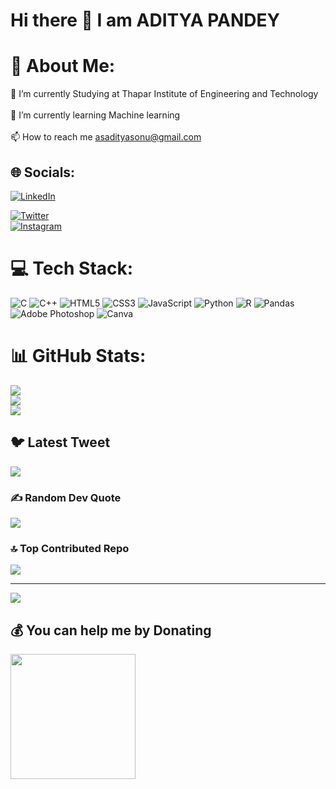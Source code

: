 # Hi there 👋 I am ADITYA PANDEY

<!--
**AsAdityaSonu/AsAdityaSonu** is a ✨ _special_ ✨ repository because its `README.md` (this file) appears on your GitHub profile.

Here are some ideas to get you started:

- 🔭 I’m currently working on ...
- 🌱 I’m currently learning ...
- 👯 I’m looking to collaborate on ...
- 🤔 I’m looking for help with ...
- 💬 Ask me about ...
- 📫 How to reach me: ...
- 😄 Pronouns: ...
- ⚡ Fun fact: ...
-->
# 💫 About Me:
🔭 I’m currently Studying at Thapar Institute of Engineering and Technology<br><br>🌱 I’m currently learning Machine learning<br><br>📫 How to reach me asadityasonu@gmail.com

## 🌐 Socials:
[![LinkedIn](https://img.shields.io/badge/LinkedIn-%230077B5.svg?logo=linkedin&logoColor=white)](https://linkedin.com/in/asadityasonu) 
<!-- [![Stack Overflow](https://img.shields.io/badge/-Stackoverflow-FE7A16?logo=stack-overflow&logoColor=white)](https://stackoverflow.com/users/asadityasonu)--> 
[![Twitter](https://img.shields.io/badge/Twitter-%231DA1F2.svg?logo=Twitter&logoColor=white)](https://twitter.com/asadityasonu)  
[![Instagram](https://img.shields.io/badge/Instagram-%23E4405F.svg?logo=Instagram&logoColor=white)](https://instagram.com/asadityasonu)

# 💻 Tech Stack:
![C](https://img.shields.io/badge/c-%2300599C.svg?style=flat&logo=c&logoColor=white) ![C++](https://img.shields.io/badge/c++-%2300599C.svg?style=flat&logo=c%2B%2B&logoColor=white) ![HTML5](https://img.shields.io/badge/html5-%23E34F26.svg?style=flat&logo=html5&logoColor=white) ![CSS3](https://img.shields.io/badge/css3-%231572B6.svg?style=flat&logo=css3&logoColor=white) ![JavaScript](https://img.shields.io/badge/javascript-%23323330.svg?style=flat&logo=javascript&logoColor=%23F7DF1E) ![Python](https://img.shields.io/badge/python-3670A0?style=flat&logo=python&logoColor=ffdd54) ![R](https://img.shields.io/badge/r-%23276DC3.svg?style=flat&logo=r&logoColor=white) ![Pandas](https://img.shields.io/badge/pandas-%23150458.svg?style=flat&logo=pandas&logoColor=white) ![Adobe Photoshop](https://img.shields.io/badge/adobephotoshop-%2331A8FF.svg?style=flat&logo=adobephotoshop&logoColor=white)  ![Canva](https://img.shields.io/badge/Canva-%2300C4CC.svg?style=flat&logo=Canva&logoColor=white)

# 📊 GitHub Stats:
![](https://github-readme-stats.vercel.app/api?username=AsAdityaSonu&theme=dark&hide_border=true&include_all_commits=true&count_private=true)<br/>
![](https://github-readme-streak-stats.herokuapp.com/?user=AsAdityaSonu&theme=dark&hide_border=true)<br/>
![](https://github-readme-stats.vercel.app/api/top-langs/?username=AsAdityaSonu&theme=dark&hide_border=true&include_all_commits=true&count_private=true&layout=compact)

## 🐦 Latest Tweet
[![](https://gtce.itsvg.in/api?username=asadityasonu)](https://github.com/VishwaGauravIn/github-twitter-card-embed)

### ✍️ Random Dev Quote
![](https://quotes-github-readme.vercel.app/api?type=horizontal&theme=radical)

### 🔝 Top Contributed Repo
![](https://github-contributor-stats.vercel.app/api?username=AsAdityaSonu&limit=5&theme=algolia&combine_all_yearly_contributions=true)

---
[![](https://visitcount.itsvg.in/api?id=AsAdityaSonu&icon=2&color=0)](https://visitcount.itsvg.in)

## 💰 You can help me by Donating
<a href="https://www.buymeacoffee.com/basavrajC"><img src="https://cdn.buymeacoffee.com/buttons/v2/default-yellow.png" width="200" /></a>
